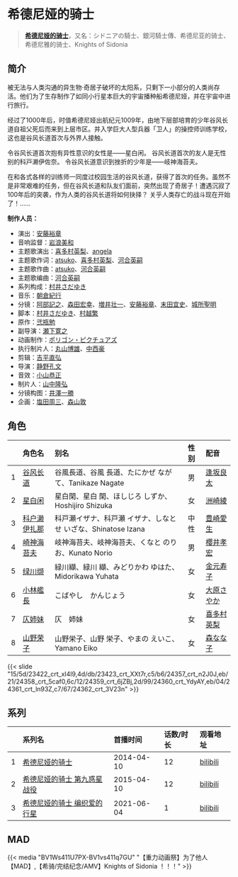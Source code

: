 # 希德尼娅的骑士


> <u>**[希德尼娅的骑士](https://bgm.tv/subject/77476)**</u>，又名：シドニアの騎士、銀河騎士傳、希德尼亚的骑士、希德尼雅的骑士、Knights of Sidonia

## 简介

被无法与人类沟通的异生物·奇居子破坏的太阳系，只剩下一小部分的人类尚存活。他们为了生存制作了如同小行星本巨大的宇宙播种船希德尼娅，并在宇宙中进行旅行。

经过了1000年后，时值希德尼娅出航纪元1009年，由地下层部培育的少年谷风长道自祖父死后而来到上层市区。并入学巨大人型兵器「卫人」的操控师训练学校，这也是谷风长道首次与外界人接触。

令谷风长道首次抱有异性意识的女性是——星白闲。
谷风长道首次的友人是无性别的科戸濑伊佐奈。
令谷风长道意识到挫折的少年是——岐神海苔夫。

在和各式各样的训练师一同度过校园生活的谷风长道，获得了首次的任务。虽然不是非常艰难的任务，但在谷风长道和队友们面前，突然出现了奇居子！遭遇沉寂了100年后的突袭，作为人类的谷风长道将如何抉择？
关乎人类存亡的战斗现在开始了！……

**制作人员：**
- 演出：[安藤裕章](https://bgm.tv/person/2258)
- 音响监督：[岩浪美和](https://bgm.tv/person/231)
- 主题歌演出：[喜多村英梨](https://bgm.tv/person/4251)、[angela](https://bgm.tv/person/7372)
- 主题歌作词：[atsuko](https://bgm.tv/person/10941)、[喜多村英梨](https://bgm.tv/person/4251)、[河合英嗣](https://bgm.tv/person/10608)
- 主题歌作曲：[atsuko](https://bgm.tv/person/10941)、[河合英嗣](https://bgm.tv/person/10608)
- 主题歌编曲：[河合英嗣](https://bgm.tv/person/10608)
- 系列构成：[村井さだゆき](https://bgm.tv/person/226)
- 音乐：[朝倉紀行](https://bgm.tv/person/334)
- 分镜：[阿部記之](https://bgm.tv/person/579)、[森田宏幸](https://bgm.tv/person/2213)、[増井壮一](https://bgm.tv/person/1170)、[安藤裕章](https://bgm.tv/person/2258)、[末田宜史](https://bgm.tv/person/14755)、[城所聖明](https://bgm.tv/person/15283)
- 脚本：[村井さだゆき](https://bgm.tv/person/226)、[村越繁](https://bgm.tv/person/17931)
- 原作：[弐瓶勉](https://bgm.tv/person/2283)
- 副导演：[瀬下寛之](https://bgm.tv/person/17930)
- 动画制作：[ポリゴン・ピクチュアズ](https://bgm.tv/person/13892)
- 执行制片人：[丸山博雄](https://bgm.tv/person/5783)、[中西豪](https://bgm.tv/person/41556)
- 剪辑：[吉平直弘](https://bgm.tv/person/26812)
- 导演：[静野孔文](https://bgm.tv/person/11724)
- 音效：[小山恭正](https://bgm.tv/person/19185)
- 制片人：[山中隆弘](https://bgm.tv/person/41607)
- 分镜构图：[井澤一勝](https://bgm.tv/person/49445)
- 企画：[塩田周三](https://bgm.tv/person/50623)、[森山敦](https://bgm.tv/person/1535)

## 角色

|     |   角色名   |   别名  | 性别 |  配音  |
|:--- |:------  |:----      |:---  |:--   |
| 1 | [谷风长道](https://bgm.tv/character/23422) | 谷風長道、谷風 長道、たにかぜ ながて、Tanikaze Nagate | 男 | [逢坂良太](https://bgm.tv/person/7385) |
| 2 | [星白闲](https://bgm.tv/character/23423) | 星白閑、星白 閑、ほしじろ しずか、Hoshijiro Shizuka | 女 | [洲崎綾](https://bgm.tv/person/8403) |
| 3 | [科户濑伊扎那](https://bgm.tv/character/24357) | 科戸瀬イザナ、科戸瀬 イザナ、しなとせ いざな、Shinatose Izana | 中性 | [豊崎愛生](https://bgm.tv/person/5001) |
| 4 | [崎神海苔夫](https://bgm.tv/character/24358) | 岐神海苔夫、岐神海苔夫、くなと のりお、Kunato Norio | 男 | [櫻井孝宏](https://bgm.tv/person/4015) |
| 5 | [绿川缬](https://bgm.tv/character/24359) | 緑川纈、緑川 纈、みどりかわ ゆはた、Midorikawa Yuhata | 女 | [金元寿子](https://bgm.tv/person/5941) |
| 6 | [小林艦長](https://bgm.tv/character/24360) | こばやし　かんじょう | 女 | [大原さやか](https://bgm.tv/person/3890) |
| 7 | [仄姉妹](https://bgm.tv/character/24361) | 仄　姉妹 | 女 | [喜多村英梨](https://bgm.tv/person/4251) |
| 8 | [山野荣子](https://bgm.tv/character/24362) | 山野栄子、山野 栄子、やまの えいこ、Yamano Eiko | 女 | [森なな子](https://bgm.tv/person/14843) |

{{< slide "15/5d/23422_crt_xI4l9,4d/db/23423_crt_XXt7r,c5/b6/24357_crt_n2J0J,eb/21/24358_crt_5caf0,6c/12/24359_crt_6jZBj,2d/99/24360_crt_YdyAY,eb/04/24361_crt_ln93Z,c7/67/24362_crt_3V23n" >}}

## 系列

|     | 系列名            | 首播时间       | 话数/时长 | 观看地址                                                      |
|:----|:---------------|:-----------|:------|:----------------------------------------------------------|
| 1   |[希德尼娅的骑士](https://bgm.tv/subject/77476)| 2014-04-10 | 12    | [bilibili](https://www.bilibili.com/bangumi/play/ep80171) |
| 2   |[希德尼娅的骑士 第九惑星战役](https://bgm.tv/subject/105255)| 2015-04-10 | 12    | [bilibili](https://www.bilibili.com/video/BV1Vs411D79y)   |
| 3   |[希德尼娅的骑士 编织爱的行星](https://bgm.tv/subject/217285)| 2021-06-04 | 1     | [bilibili](https://www.bilibili.com/bangumi/play/ep776258)            |


## MAD

{{< media  "BV1Ws411U7PX-BV1vs411q7GU" 
"【重力动画祭】为了他人【MAD】,【希骑/完结纪念/AMV】Knights of Sidonia ！！！" >}}
